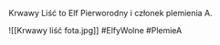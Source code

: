 Krwawy Liść to Elf Pierworodny i członek plemienia A.

![[Krwawy liść fota.jpg]]
#ElfyWolne #PlemieA
